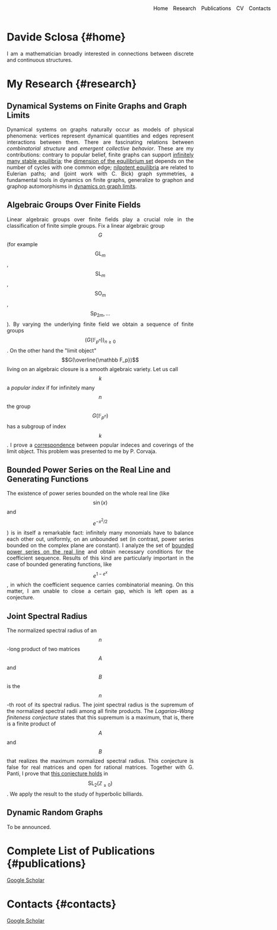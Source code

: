 <style>
.menu {
    position: absolute;
    top: 20px;
    right: 20px;
    list-style-type: none;
    margin: 0;
    padding: 0;
}

.menu li {
    display: inline;
    margin-left: 10px;
}

.menu li:first-child {
    margin-left: 0;
}

p {
    text-align: justify;
}
</style>


<ul class="menu">
    <li><a href="#home" style="text-decoration: none; color: black;">Home</a></li>
    <li><a href="#research" style="text-decoration: none; color: black;">Research</a></li>
    <li><a href="#publications" style="text-decoration: none; color: black;">Publications</a></li>
    <li><a href="#cv" style="text-decoration: none; color: black;">CV</a></li>
    <li><a href="mailto:davide.sclosa@gmail.com" style="text-decoration: none; color: black;">Contacts</a></li>
</ul>



# Davide Sclosa {#home}
I am a mathematician broadly interested in connections between discrete and continuous structures.

# My Research {#research}

## Dynamical Systems on Finite Graphs and Graph Limits

Dynamical systems on graphs naturally occur as models of physical phenomena: vertices represent dynamical quantities and edges represent interactions between them.
There are fascinating relations between *combinatorial structure* and *emergent collective behavior*. These are my contributions: contrary to popular belief, finite graphs can support [infinitely many stable equilibria](https://epubs.siam.org/doi/10.1137/23M155400X); the [dimension of the equilibrium set](https://arxiv.org/abs/2308.08311) depends on the number of cycles with one common edge; [nilpotent equilibria](https://arxiv.org/pdf/2112.12034)
are related to Eulerian paths; and (joint work with C. Bick) graph symmetries, a fundamental tools in dynamics on finite graphs, generalize to graphon and graphop
automorphisms in [dynamics on graph limits](https://link.springer.com/article/10.1007/s10884-023-10334-7).

## Algebraic Groups Over Finite Fields
	
Linear algebraic groups over finite fields play a crucial role in the classification of finite simple groups.
Fix a linear algebraic group $$G$$ (for example $$\mathrm{GL}_m$$, $$\mathrm{SL}_m$$, $$\mathrm{SO}_m$$, $$\mathrm{Sp}_{2m}, \ldots$$).
By varying the underlying finite field we obtain a sequence of finite groups $$(G(\mathbb F_{p^n}))_{n\geq 0}$$.
On the other hand the "limit object" $$G(\overline{\mathbb F_p})$$ living on an algebraic closure is a smooth algebraic variety.
Let us call $$k$$ a *popular index* if for infinitely many $$n$$ the group $$G(\mathbb F_{p^n})$$ has a subgroup of index $$k$$.
I prove a [correspondence](https://www.degruyter.com/document/doi/10.1515/jgth-2022-0110/html?lang=en) between popular indeces and coverings of the limit object.
This problem was presented to me by P. Corvaja.


## Bounded Power Series on the Real Line and Generating Functions

The existence of power series bounded on the whole real line (like $$\sin(x)$$ and $$e^{-x^2/2}$$)
is in itself a remarkable fact: infinitely many monomials have to balance each other out, uniformly, on an unbounded set
(in contrast, power series bounded on the complex plane are constant).
I analyze the set of [bounded power series on the real line]((https://www.sciencedirect.com/science/article/pii/S0022247X24003706)) and
obtain necessary conditions for the coefficient sequence. Results of this kind are particularly important in the case of bounded generating functions, like $$e^{1-e^x}$$, in which the coefficient sequence carries combinatorial meaning. On this matter, I am unable to close a certain gap, which is left open as a conjecture.

## Joint Spectral Radius

The normalized spectral radius of an $$n$$-long product of two matrices $$A$$ and $$B$$ is the $$n$$-th root of its spectral radius.
The joint spectral radius is the supremum of the normalized spectral radii among all finite products.
The *Lagarias–Wang finiteness conjecture* states that this supremum is a maximum, that is, there is a finite product of $$A$$ and $$B$$ that realizes
the maximum normalized spectral radius. This conjecture is false for real matrices and open for rational matrices.
Together with G. Panti, I prove that [this conjecture holds](https://iopscience.iop.org/article/10.1088/1361-6544/ac0484/meta) in $$\mathrm{SL}_2(\mathbb Z_{\geq 0})$$.
We apply the result to the study of hyperbolic billiards.

## Dynamic Random Graphs
To be announced.


# Complete List of Publications {#publications}
[Google Scholar](https://scholar.google.com/citations?user=B392PEAAAAAJ)


# Contacts {#contacts}
[Google Scholar](https://scholar.google.com/citations?user=B392PEAAAAAJ)




<script
  src="https://cdn.mathjax.org/mathjax/latest/MathJax.js?config=TeX-AMS-MML_HTMLorMML"
  type="text/javascript">
</script>




